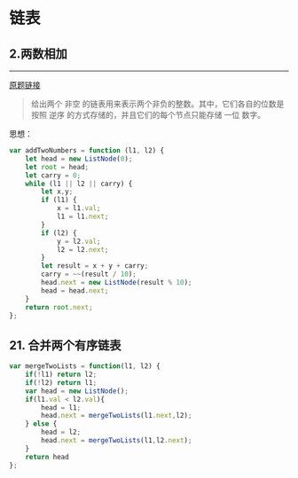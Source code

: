 # 链表

## 2.两数相加
--- 
[原题链接](https://leetcode-cn.com/problems/add-two-numbers/)

> 给出两个 非空 的链表用来表示两个非负的整数。其中，它们各自的位数是按照 逆序 的方式存储的，并且它们的每个节点只能存储 一位 数字。 

思想： 
```javascript
var addTwoNumbers = function (l1, l2) {
    let head = new ListNode(0);
    let root = head;
    let carry = 0;
    while (l1 || l2 || carry) {
        let x,y;
        if (l1) {
            x = l1.val;
            l1 = l1.next;
        }
        if (l2) {
            y = l2.val;
            l2 = l2.next;
        }
        let result = x + y + carry;
        carry = ~~(result / 10);
        head.next = new ListNode(result % 10);
        head = head.next;
    }
    return root.next;
};
```


## 21. 合并两个有序链表

```javascript
var mergeTwoLists = function(l1, l2) {
    if(!l1) return l2;
    if(!l2) return l1;
    var head = new ListNode();
    if(l1.val < l2.val){
        head = l1;
        head.next = mergeTwoLists(l1.next,l2);
    } else {
        head = l2;
        head.next = mergeTwoLists(l1,l2.next);
    }
    return head
};
```
